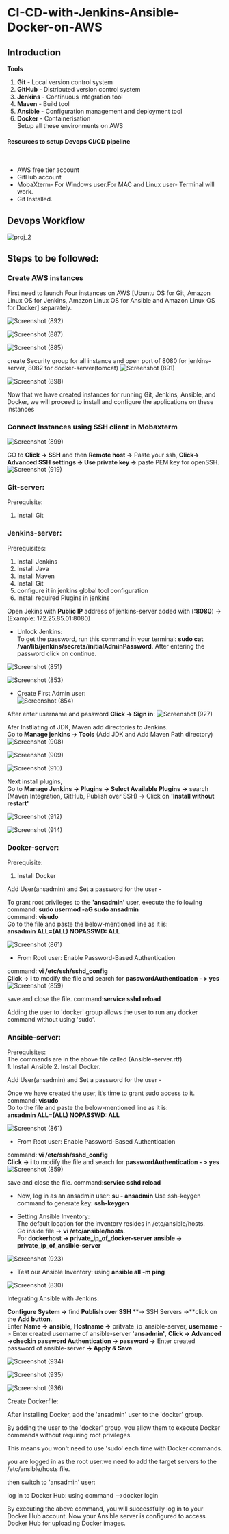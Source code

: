 # CI-CD-with-Jenkins-Ansible-Docker-on-AWS

<h2>Introduction</h2>

**Tools**</br>

1. **Git** - Local version control system</br>
2. **GitHub** - Distributed version control system</br>
3. **Jenkins** - Continuous integration tool</br>
4. **Maven** - Build tool</br>
5. **Ansible** - Configuration management and deployment tool</br>
6. **Docker** - Containerisation</br>
Setup all these environments on AWS</br>

<h4>Resources to setup Devops CI/CD pipeline</h4></br>

- AWS free tier account</br>
- GitHub account</br>
- MobaXterm- For Windows user.For MAC and Linux user- Terminal will work.</br>
- Git Installed.</br>

<h2>Devops Workflow</h2>

![proj_2](https://github.com/chandru979/CI-CD-with-Jenkins-Ansible-Docker-on-AWS/assets/79323743/b249aa7c-0e64-47f6-ba71-924129aab92a)

<h2>Steps to be followed:</h2>

<h3>Create AWS instances</h3>

First need to launch Four instances on AWS [Ubuntu OS for Git, Amazon Linux OS for Jenkins, Amazon Linux OS for Ansible and Amazon Linux OS for Docker] separately.

![Screenshot (892)](https://github.com/chandru979/CI-CD-with-Jenkins-Ansible-Docker-on-AWS/assets/79323743/8a61e6a6-87a7-4996-b9a0-195d23c28b1b)

![Screenshot (887)](https://github.com/chandru979/CI-CD-with-Jenkins-Ansible-Docker-on-AWS/assets/79323743/edd939fa-cbb2-4073-b4c0-7b7d0af2cf8e)

![Screenshot (885)](https://github.com/chandru979/CI-CD-with-Jenkins-Ansible-Docker-on-AWS/assets/79323743/cc941220-83c7-4d9e-9fe4-ca9f253b520e)

create Security group for all instance and open port of 8080 for jenkins-server, 8082 for docker-server(tomcat)
![Screenshot (891)](https://github.com/chandru979/CI-CD-with-Jenkins-Ansible-Docker-on-AWS/assets/79323743/113cfb09-afdd-43b4-aa16-48f89f234e86)

![Screenshot (898)](https://github.com/chandru979/CI-CD-with-Jenkins-Ansible-Docker-on-AWS/assets/79323743/873bd5d7-7d33-4eb5-a03c-d05921a87c47)

Now that we have created instances for running Git, Jenkins, Ansible, and Docker, we will proceed to install and configure the applications on these instances

<h3>Connect Instances using SSH client in Mobaxterm</h3>

![Screenshot (899)](https://github.com/chandru979/CI-CD-with-Jenkins-Ansible-Docker-on-AWS/assets/79323743/dd393679-07db-4ba5-96cd-3f680e8bbfc1)

GO to **Click -> SSH** and then **Remote host ->** Paste your ssh, **Click-> Advanced SSH settings -> Use private key ->** paste PEM key for openSSH.  
![Screenshot (919)](https://github.com/chandru979/CI-CD-with-Jenkins-Ansible-Docker-on-AWS/assets/79323743/df53d44c-50a3-4fa6-9461-fb12d9f6b5bc)


<h3>Git-server:</h3>
Prerequisite:</br>

1. Install Git

<h3>Jenkins-server:</h3> 
Prerequisites:</br>

1. Install Jenkins
2. Install Java
3. Install Maven
4. Install Git
5. configure it in jenkins global tool configuration
6. Install required Plugins in jenkins

Open Jekins with **Public IP** address of jenkins-server added with (**:8080**) -> (Example: 172.25.85.01:8080) </br>
- Unlock Jenkins:</br>
To get the password, run this command in your terminal: **sudo cat /var/lib/jenkins/secrets/initialAdminPassword**. After entering the password click on continue.

![Screenshot (851)](https://github.com/chandru979/CI-CD-with-Jenkins-Ansible-Docker-on-AWS/assets/79323743/90ecda53-88f8-456c-8bf7-682c27145b4b)

![Screenshot (853)](https://github.com/chandru979/CI-CD-with-Jenkins-Ansible-Docker-on-AWS/assets/79323743/5fbdf89d-6bff-4f91-87ad-336e0dbc8bc3)

- Create First Admin user:</br>
![Screenshot (854)](https://github.com/chandru979/CI-CD-with-Jenkins-Ansible-Docker-on-AWS/assets/79323743/892f5d81-5686-4390-9e19-85ec4c6a5d60)

After enter username and password **Click -> Sign in**:
![Screenshot (927)](https://github.com/chandru979/CI-CD-with-Jenkins-Ansible-Docker-on-AWS/assets/79323743/1ab1b0c0-f64a-4fef-857e-48057a0af2ac)

Afer Instllating of JDK, Maven add directories to Jenkins. </br> 
Go to **Manage jenkins -> Tools** (Add JDK and Add Maven Path directory)</br>
![Screenshot (908)](https://github.com/chandru979/CI-CD-with-Jenkins-Ansible-Docker-on-AWS/assets/79323743/14f13c5c-9da5-4ef8-8f6e-7dc9e2131a26)

![Screenshot (909)](https://github.com/chandru979/CI-CD-with-Jenkins-Ansible-Docker-on-AWS/assets/79323743/6136d4df-4ea6-410f-b4f5-3631218d1f5f)

![Screenshot (910)](https://github.com/chandru979/CI-CD-with-Jenkins-Ansible-Docker-on-AWS/assets/79323743/f5975d63-2708-48dc-a65e-1eadf9b6ae40)

Next install plugins, </br>
Go to **Manage Jenkins -> Plugins -> Select Available Plugins ->** search (Maven Integration, GitHub, Publish over SSH) -> Click on **'Install without restart'**

![Screenshot (912)](https://github.com/chandru979/CI-CD-with-Jenkins-Ansible-Docker-on-AWS/assets/79323743/ef05ab86-6b18-4f75-9297-9a5d7b1ccc76)

![Screenshot (914)](https://github.com/chandru979/CI-CD-with-Jenkins-Ansible-Docker-on-AWS/assets/79323743/fa367e7e-391d-421b-beba-d42bce0e2700)


<h3>Docker-server:</h3>
Prerequisite:</br>

1. Install Docker 

Add User(ansadmin) and Set a password for the user - 

To grant root privileges to the **'ansadmin'** user, execute the following command: **sudo usermod -aG sudo ansadmin**</br>
command: **visudo** </br>
Go to the  file and paste the below-mentioned line as it is:</br>
**ansadmin ALL=(ALL)       NOPASSWD: ALL**

![Screenshot (861)](https://github.com/chandru979/CI-CD-with-Jenkins-Ansible-Docker-on-AWS/assets/79323743/31060902-7bdb-42e9-829d-f561cfc484ba)

- From Root user: Enable Password-Based Authentication

command: **vi /etc/ssh/sshd_config** </br>
**Click -> i** to modify the file and search for **passwordAuthentication - > yes**
![Screenshot (859)](https://github.com/chandru979/CI-CD-with-Jenkins-Ansible-Docker-on-AWS/assets/79323743/343a190a-336f-4451-bf0b-82b510a80ec3)

save and close the file.
command:**service sshd reload**

Adding the user to 'docker' group allows the user to run any docker command without using 'sudo'.


<h3>Ansible-server:</h3>
Prerequisites:</br>
The commands are in the above file called (Ansible-server.rtf)</br> 
1. Install Ansible 
2. Install Docker.

Add User(ansadmin) and Set a password for the user - 

Once we have created the user, it’s time to grant sudo access to it.</br>
command: **visudo** </br>
Go to the  file and paste the below-mentioned line as it is:</br>
**ansadmin ALL=(ALL)       NOPASSWD: ALL**

![Screenshot (861)](https://github.com/chandru979/CI-CD-with-Jenkins-Ansible-Docker-on-AWS/assets/79323743/31060902-7bdb-42e9-829d-f561cfc484ba)

- From Root user: Enable Password-Based Authentication

command: **vi /etc/ssh/sshd_config** </br>
**Click -> i** to modify the file and search for **passwordAuthentication - > yes**
![Screenshot (859)](https://github.com/chandru979/CI-CD-with-Jenkins-Ansible-Docker-on-AWS/assets/79323743/343a190a-336f-4451-bf0b-82b510a80ec3)

save and close the file.
command:**service sshd reload**

- Now, log in as an ansadmin user:
**su - ansadmin**
Use ssh-keygen command to generate key:
**ssh-keygen**
  
- Setting Ansible Inventory:</br>
The default location for the inventory resides in /etc/ansible/hosts.</br>
Go inside file -> **vi /etc/ansible/hosts**.</br>
For **dockerhost -> private_ip_of_docker-server   ansible -> private_ip_of_ansible-server**

![Screenshot (923)](https://github.com/chandru979/CI-CD-with-Jenkins-Ansible-Docker-on-AWS/assets/79323743/09f3b976-3ca6-444f-9e99-df8f5d9811ed)

 - Test our Ansible Inventory:
   using **ansible all -m ping**

![Screenshot (830)](https://github.com/chandru979/CI-CD-with-Jenkins-Ansible-Docker-on-AWS/assets/79323743/c07dc837-9640-4809-85d9-0709f03ebb83)


Integrating Ansible with Jenkins:

**Configure System ->** find **Publish over SSH** **-> SSH Servers ->**click on the **Add button**. </br>
Enter **Name -> ansible**, **Hostname ->** pritvate_ip_ansible-server, **username** -> Enter created username of ansible-server **'ansadmin'**, **Click -> Advanced ->checkin password Authentication -> password ->** Enter created password of ansible-server **-> Apply & Save**.

![Screenshot (934)](https://github.com/chandru979/CI-CD-with-Jenkins-Ansible-Docker-on-AWS/assets/79323743/4e1b883e-a83b-48c5-9e23-316746196f05)

![Screenshot (935)](https://github.com/chandru979/CI-CD-with-Jenkins-Ansible-Docker-on-AWS/assets/79323743/8aef55f3-a65d-49b8-ab0d-d78c0a3673c5)

![Screenshot (936)](https://github.com/chandru979/CI-CD-with-Jenkins-Ansible-Docker-on-AWS/assets/79323743/422e0acf-1095-4f92-9eae-b108a1f88882)

Create Dockerfile:



After installing Docker, add the 'ansadmin' user to the 'docker' group.

By adding the user to the 'docker' group, you allow them to execute Docker commands without requiring root privileges.

This means you won't need to use 'sudo' each time with Docker commands.

you are logged in as the root user.we need to add the target servers to the /etc/ansible/hosts file.

then switch to 'ansadmin' user:

log in to Docker Hub:   using command -->docker login

By executing the above command, you will successfully log in to your Docker Hub account. Now your Ansible server is configured to access Docker Hub for uploading Docker images.
